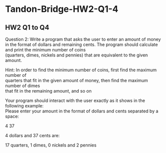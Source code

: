 # Tandon-Bridge-HW2-Q1-4
## HW2 Q1 to Q4

Question	2:
Write	a	program	that	asks	the	user	to	enter	an	amount	of	money	in	the	format	of	dollars	
and	remaining	cents.	The	program	should	calculate	and	print	the	minimum	number	of	coins	
(quarters,	dimes,	nickels and pennies) that are equivalent to the given	amount.

Hint:	In	order	to	find	the	minimum	number	of	coins,	first	find	the	maximum	number	of	
quarters	that	fit	in	the	given	amount	of	money,	then	find	the	maximum	number	of	dimes	
that fit in the	remaining	amount,	and so on

Your	program	should	interact	with	the	user	exactly	as	it	shows	in	the	following	example:	
Please enter your	amount	in the	format	of dollars and cents separated by	a	space:


4	 37

4	dollars and 37 cents are:

17 quarters,	1	dimes,	0	nickels and	2	pennies

